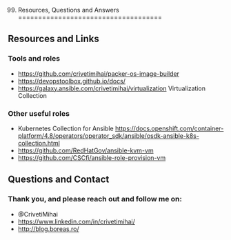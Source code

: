 99) Resources, Questions and Answers
====================================

Resources and Links
-------------------

### Tools and roles

- https://github.com/crivetimihai/packer-os-image-builder
- https://devopstoolbox.github.io/docs/
- https://galaxy.ansible.com/crivetimihai/virtualization Virtualization Collection


### Other useful roles

- Kubernetes Collection for Ansible https://docs.openshift.com/container-platform/4.8/operators/operator_sdk/ansible/osdk-ansible-k8s-collection.html
- https://github.com/RedHatGov/ansible-kvm-vm
- https://github.com/CSCfi/ansible-role-provision-vm


Questions and Contact
---------------------

### Thank you, and please reach out and follow me on:

- @CrivetiMihai
- https://www.linkedin.com/in/crivetimihai/
- http://blog.boreas.ro/
